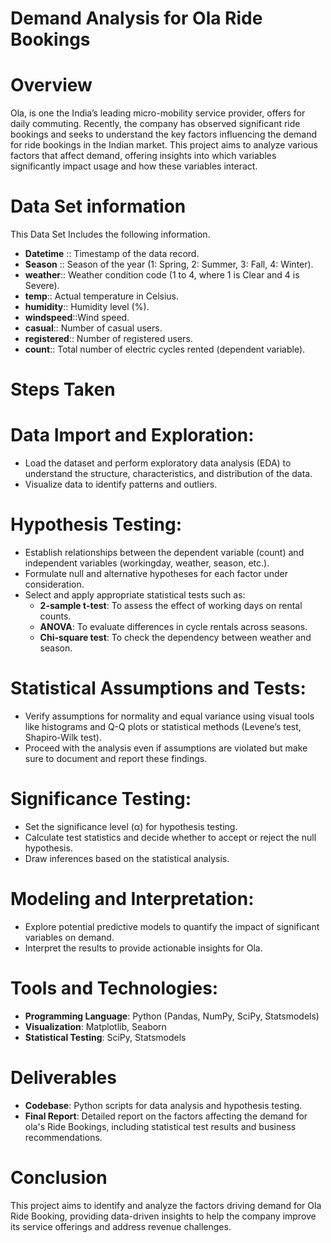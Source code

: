 # Demand Analysis for Ola Ride Bookings

# Overview

Ola, is one the India’s leading micro-mobility service provider, offers for daily commuting. Recently, the company has observed significant ride bookings  and seeks to understand the key factors influencing the demand for ride bookings in the Indian market. This project aims to analyze various factors that affect demand, offering insights into which variables significantly impact usage and how these variables interact.

# Data Set information

This Data Set Includes the following information.

- **Datetime** :: Timestamp of the data record.
- **Season** :: Season of the year (1: Spring, 2: Summer, 3: Fall, 4: Winter).
- **weather**:: Weather condition code (1 to 4, where 1 is Clear and 4 is Severe).
- **temp**:: Actual temperature in Celsius.
- **humidity**:: Humidity level (%).
- **windspeed**::Wind speed.
- **casual**:: Number of casual users.
- **registered**:: Number of registered users.
- **count**:: Total number of electric cycles rented (dependent variable).

# Steps Taken

# Data Import and Exploration:

- Load the dataset and perform exploratory data analysis (EDA) to understand the structure, characteristics, and distribution of the data.
- Visualize data to identify patterns and outliers.

# Hypothesis Testing:

- Establish relationships between the dependent variable (count) and independent variables (workingday, weather, season, etc.).
- Formulate null and alternative hypotheses for each factor under consideration.
- Select and apply appropriate statistical tests such as:
    - **2-sample t-test**: To assess the effect of working days on rental counts.
    - **ANOVA**: To evaluate differences in cycle rentals across seasons.
    - **Chi-square test**: To check the dependency between weather and season.

# Statistical Assumptions and Tests:

- Verify assumptions for normality and equal variance using visual tools like histograms and Q-Q plots or statistical methods (Levene’s test, Shapiro-Wilk test).
- Proceed with the analysis even if assumptions are violated but make sure to document and report these findings.

# Significance Testing:

- Set the significance level (α) for hypothesis testing.
- Calculate test statistics and decide whether to accept or reject the null hypothesis.
- Draw inferences based on the statistical analysis.

# Modeling and Interpretation:

- Explore potential predictive models to quantify the impact of significant variables on demand.
- Interpret the results to provide actionable insights for Ola.

# Tools and Technologies:

- **Programming Language**: Python (Pandas, NumPy, SciPy, Statsmodels)
- **Visualization**: Matplotlib, Seaborn
- **Statistical Testing**: SciPy, Statsmodels

# Deliverables

- **Codebase**: Python scripts for data analysis and hypothesis testing.
- **Final Report**: Detailed report on the factors affecting the demand for ola's Ride Bookings, including statistical test results and business recommendations.

# Conclusion

This project aims to identify and analyze the factors driving demand for Ola Ride Booking, providing data-driven insights to help the company improve its service offerings and address revenue challenges.


